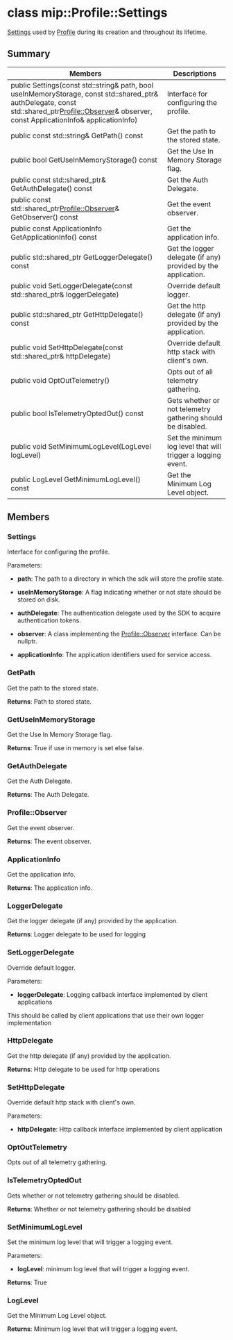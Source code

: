 # class mip::Profile::Settings 
[Settings](class_mip_profile_settings.md) used by [Profile](class_mip_profile.md) during its creation and throughout its lifetime.
  
## Summary
 Members                        | Descriptions                                
--------------------------------|---------------------------------------------
public Settings(const std::string& path, bool useInMemoryStorage, const std::shared_ptr<AuthDelegate>& authDelegate, const std::shared_ptr<Profile::Observer>& observer, const ApplicationInfo& applicationInfo)  |  Interface for configuring the profile.
 public const std::string& GetPath() const  |  Get the path to the stored state.
 public bool GetUseInMemoryStorage() const  |  Get the Use In Memory Storage flag.
public const std::shared_ptr<AuthDelegate>& GetAuthDelegate() const  |  Get the Auth Delegate.
public const std::shared_ptr<Profile::Observer>& GetObserver() const  |  Get the event observer.
 public const ApplicationInfo GetApplicationInfo() const  |  Get the application info.
public std::shared_ptr<LoggerDelegate> GetLoggerDelegate() const  |  Get the logger delegate (if any) provided by the application.
public void SetLoggerDelegate(const std::shared_ptr<LoggerDelegate>& loggerDelegate)  |  Override default logger.
public std::shared_ptr<HttpDelegate> GetHttpDelegate() const  |  Get the http delegate (if any) provided by the application.
public void SetHttpDelegate(const std::shared_ptr<HttpDelegate>& httpDelegate)  |  Override default http stack with client's own.
 public void OptOutTelemetry()  |  Opts out of all telemetry gathering.
 public bool IsTelemetryOptedOut() const  |  Gets whether or not telemetry gathering should be disabled.
 public void SetMinimumLogLevel(LogLevel logLevel)  |  Set the minimum log level that will trigger a logging event.
 public LogLevel GetMinimumLogLevel() const  |  Get the Minimum Log Level object.
  
## Members
  
### Settings
Interface for configuring the profile.

Parameters:  
* **path**: The path to a directory in which the sdk will store the profile state. 


* **useInMemoryStorage**: A flag indicating whether or not state should be stored on disk. 


* **authDelegate**: The authentication delegate used by the SDK to acquire authentication tokens. 


* **observer**: A class implementing the [Profile::Observer](class_mip_profile_observer.md) interface. Can be nullptr. 


* **applicationInfo**: The application identifiers used for service access.


  
### GetPath
Get the path to the stored state.

  
**Returns**: Path to stored state.
  
### GetUseInMemoryStorage
Get the Use In Memory Storage flag.

  
**Returns**: True if use in memory is set else false.
  
### GetAuthDelegate
Get the Auth Delegate.

  
**Returns**: The Auth Delegate.
  
### Profile::Observer
Get the event observer.

  
**Returns**: The event observer.
  
### ApplicationInfo
Get the application info.

  
**Returns**: The application info.
  
### LoggerDelegate
Get the logger delegate (if any) provided by the application.

  
**Returns**: Logger delegate to be used for logging
  
### SetLoggerDelegate
Override default logger.

Parameters:  
* **loggerDelegate**: Logging callback interface implemented by client applications


This should be called by client applications that use their own logger implementation
  
### HttpDelegate
Get the http delegate (if any) provided by the application.

  
**Returns**: Http delegate to be used for http operations
  
### SetHttpDelegate
Override default http stack with client's own.

Parameters:  
* **httpDelegate**: Http callback interface implemented by client application


  
### OptOutTelemetry
Opts out of all telemetry gathering.
  
### IsTelemetryOptedOut
Gets whether or not telemetry gathering should be disabled.

  
**Returns**: Whether or not telemetry gathering should be disabled
  
### SetMinimumLogLevel
Set the minimum log level that will trigger a logging event.

Parameters:  
* **logLevel**: minimum log level that will trigger a logging event. 



  
**Returns**: True
  
### LogLevel
Get the Minimum Log Level object.

  
**Returns**: Minimum log level that will trigger a logging event.